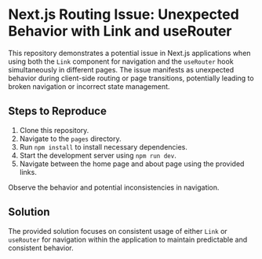 # Next.js Routing Issue: Unexpected Behavior with Link and useRouter

This repository demonstrates a potential issue in Next.js applications when using both the `Link` component for navigation and the `useRouter` hook simultaneously in different pages.  The issue manifests as unexpected behavior during client-side routing or page transitions, potentially leading to broken navigation or incorrect state management.

## Steps to Reproduce

1. Clone this repository.
2. Navigate to the `pages` directory.
3. Run `npm install` to install necessary dependencies.
4. Start the development server using `npm run dev`.
5. Navigate between the home page and about page using the provided links.

Observe the behavior and potential inconsistencies in navigation.

## Solution

The provided solution focuses on consistent usage of either `Link` or `useRouter` for navigation within the application to maintain predictable and consistent behavior.